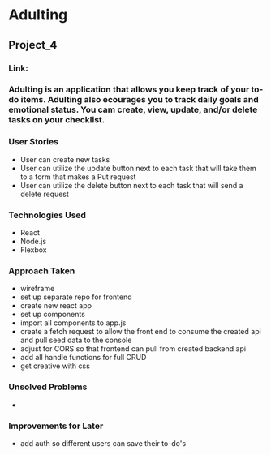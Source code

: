 # Adulting

## Project_4

### Link:

### Adulting is an application that allows you keep track of your to-do items. Adulting also ecourages you to track daily goals and emotional status. You cam create, view, update, and/or delete tasks on your checklist.

### User Stories 
- User can create new tasks
- User can utilize the update button next to each task that will take them to a form that makes a Put request
- User can utilize the delete button next to each task that will send a delete request 

### Technologies Used 
- React
- Node.js
- Flexbox

### Approach Taken
- wireframe 
- set up separate repo for frontend
- create new react app
- set up components
- import all components to app.js
- create a fetch request to allow the front end to consume the created api and pull seed data to the console
- adjust for CORS so that frontend can pull from created backend api
- add all handle functions for full CRUD
- get creative with css

### Unsolved Problems
-  

### Improvements for Later
- add auth so different users can save their to-do's